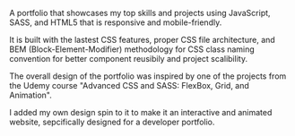 A portfolio that showcases my top skills and projects using JavaScript, SASS, and HTML5 that is responsive and mobile-friendly.

It is built with the lastest CSS features, proper CSS file architecture, and BEM (Block-Element-Modifier) methodology for CSS class naming convention for better component reusibily and project scalibility.

The overall design of the portfolio was inspired by one of the projects from the Udemy course "Advanced CSS and SASS: FlexBox, Grid, and Animation".

I added my own design spin to it to make it an interactive and animated website, sepcifically designed for a developer portfolio.


